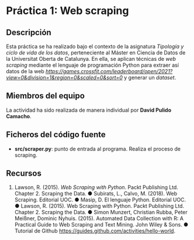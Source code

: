 # Práctica 1: Web scraping

## Descripción

Esta práctica se ha realizado bajo el contexto de la asignatura _Tipología y ciclo de vida de los datos_, perteneciente al Máster en Ciencia de Datos de la Universitat Oberta de Catalunya. En ella, se aplican técnicas de _web scraping_ mediante el lenguaje de programación Python para extraer así datos de la web _https://games.crossfit.com/leaderboard/open/2021?view=0&division=1&region=0&scaled=0&sort=0_ y generar un _dataset_.

## Miembros del equipo

La actividad ha sido realizada de manera individual por **David Pulido Camacho**.

## Ficheros del código fuente

* **src/scraper.py**: punto de entrada al programa. Realiza el proceso de scraping.


## Recursos

1. Lawson, R. (2015). _Web Scraping with Python_. Packt Publishing Ltd. Chapter 2. Scraping the Data.
●	Subirats, L., Calvo, M. (2018). Web Scraping. Editorial UOC.
●	Masip, D. El lenguaje Python. Editorial UOC.
●	Lawson, R. (2015). Web Scraping with Python. Packt Publishing Ltd. Chapter 2. Scraping the Data.
●	Simon Munzert, Christian Rubba, Peter Meißner, Dominic Nyhuis. (2015). Automated Data Collection with R: A Practical Guide to Web Scraping and Text Mining. John Wiley & Sons.
●	Tutorial de Github https://guides.github.com/activities/hello-world.

